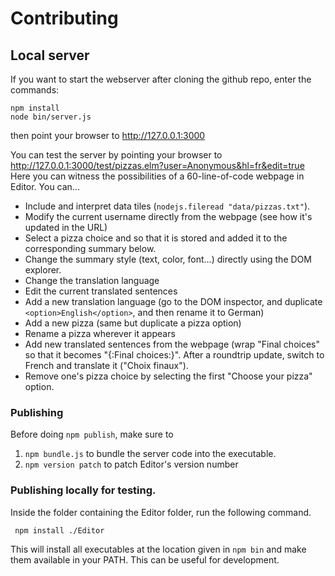 # Contributing

## Local server

If you want to start the webserver after cloning the github repo, enter the commands:

    npm install
    node bin/server.js

then point your browser to http://127.0.0.1:3000

You can test the server by pointing your browser to http://127.0.0.1:3000/test/pizzas.elm?user=Anonymous&hl=fr&edit=true  
Here you can witness the possibilities of a 60-line-of-code webpage in Editor. You can...
* Include and interpret data tiles (`nodejs.fileread "data/pizzas.txt"`).
* Modify the current username directly from the webpage (see how it's updated in the URL)
* Select a pizza choice and so that it is stored and added it to the corresponding summary below.
* Change the summary style (text, color, font...) directly using the DOM explorer.
* Change the translation language
* Edit the current translated sentences
* Add a new translation language (go to the DOM inspector, and duplicate `<option>English</option>`, and then rename it to German)
* Add a new pizza (same but duplicate a pizza option)
* Rename a pizza wherever it appears
* Add new translated sentences from the webpage (wrap "Final choices" so that it becomes "{:Final choices:}". After a roundtrip update, switch to French and translate it ("Choix finaux").
* Remove one's pizza choice by selecting the first "Choose your pizza" option.

### Publishing

Before doing `npm publish`, make sure to

1. `npm bundle.js` to bundle the server code into the executable.
2. `npm version patch` to patch Editor's version number

### Publishing locally for testing.

Inside the folder containing the Editor folder, run the following command.

     npm install ./Editor

This will install all executables at the location given in `npm bin` and make them available in your PATH.
This can be useful for development.
     